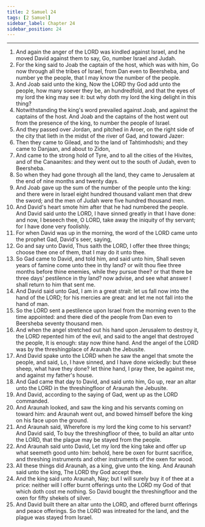 ```yaml
---
title: 2 Samuel 24
tags: [2 Samuel]
sidebar_label: Chapter 24
sidebar_position: 24
---
```


---
1. And again the anger of the LORD was kindled against Israel, and he moved David against them to say, Go, number Israel and Judah.
2. For the king said to Joab the captain of the host, which was with him, Go now through all the tribes of Israel, from Dan even to Beersheba, and number ye the people, that I may know the number of the people.
3. And Joab said unto the king, Now the LORD thy God add unto the people, how many soever they be, an hundredfold, and that the eyes of my lord the king may see it: but why doth my lord the king delight in this thing?
4. Notwithstanding the king's word prevailed against Joab, and against the captains of the host. And Joab and the captains of the host went out from the presence of the king, to number the people of Israel.
5. And they passed over Jordan, and pitched in Aroer, on the right side of the city that lieth in the midst of the river of Gad, and toward Jazer:
6. Then they came to Gilead, and to the land of Tahtimhodshi; and they came to Danjaan, and about to Zidon,
7. And came to the strong hold of Tyre, and to all the cities of the Hivites, and of the Canaanites: and they went out to the south of Judah, even to Beersheba.
8. So when they had gone through all the land, they came to Jerusalem at the end of nine months and twenty days.
9. And Joab gave up the sum of the number of the people unto the king: and there were in Israel eight hundred thousand valiant men that drew the sword; and the men of Judah were five hundred thousand men.
10. And David's heart smote him after that he had numbered the people. And David said unto the LORD, I have sinned greatly in that I have done: and now, I beseech thee, O LORD, take away the iniquity of thy servant; for I have done very foolishly.
11. For when David was up in the morning, the word of the LORD came unto the prophet Gad, David's seer, saying,
12. Go and say unto David, Thus saith the LORD, I offer thee three things; choose thee one of them, that I may do it unto thee.
13. So Gad came to David, and told him, and said unto him, Shall seven years of famine come unto thee in thy land? or wilt thou flee three months before thine enemies, while they pursue thee? or that there be three days' pestilence in thy land? now advise, and see what answer I shall return to him that sent me.
14. And David said unto Gad, I am in a great strait: let us fall now into the hand of the LORD; for his mercies are great: and let me not fall into the hand of man.
15. So the LORD sent a pestilence upon Israel from the morning even to the time appointed: and there died of the people from Dan even to Beersheba seventy thousand men.
16. And when the angel stretched out his hand upon Jerusalem to destroy it, the LORD repented him of the evil, and said to the angel that destroyed the people, It is enough: stay now thine hand. And the angel of the LORD was by the threshingplace of Araunah the Jebusite.
17. And David spake unto the LORD when he saw the angel that smote the people, and said, Lo, I have sinned, and I have done wickedly: but these sheep, what have they done? let thine hand, I pray thee, be against me, and against my father's house.
18. And Gad came that day to David, and said unto him, Go up, rear an altar unto the LORD in the threshingfloor of Araunah the Jebusite.
19. And David, according to the saying of Gad, went up as the LORD commanded.
20. And Araunah looked, and saw the king and his servants coming on toward him: and Araunah went out, and bowed himself before the king on his face upon the ground.
21. And Araunah said, Wherefore is my lord the king come to his servant? And David said, To buy the threshingfloor of thee, to build an altar unto the LORD, that the plague may be stayed from the people.
22. And Araunah said unto David, Let my lord the king take and offer up what seemeth good unto him: behold, here be oxen for burnt sacrifice, and threshing instruments and other instruments of the oxen for wood.
23. All these things did Araunah, as a king, give unto the king. And Araunah said unto the king, The LORD thy God accept thee.
24. And the king said unto Araunah, Nay; but I will surely buy it of thee at a price: neither will I offer burnt offerings unto the LORD my God of that which doth cost me nothing. So David bought the threshingfloor and the oxen for fifty shekels of silver.
25. And David built there an altar unto the LORD, and offered burnt offerings and peace offerings. So the LORD was intreated for the land, and the plague was stayed from Israel.